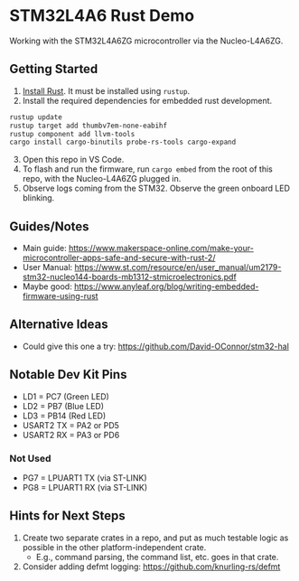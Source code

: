 # STM32L4A6 Rust Demo

Working with the STM32L4A6ZG microcontroller via the Nucleo-L4A6ZG.

## Getting Started

1. [Install Rust](https://rust-lang.org/tools/install/). It must be installed using `rustup`.
2. Install the required dependencies for embedded rust development.

```bash
rustup update
rustup target add thumbv7em-none-eabihf
rustup component add llvm-tools
cargo install cargo-binutils probe-rs-tools cargo-expand
```

3. Open this repo in VS Code.
4. To flash and run the firmware, run `cargo embed` from the root of this repo, with the Nucleo-L4A6ZG plugged in.
5. Observe logs coming from the STM32. Observe the green onboard LED blinking.


## Guides/Notes

* Main guide: https://www.makerspace-online.com/make-your-microcontroller-apps-safe-and-secure-with-rust-2/
* User Manual: https://www.st.com/resource/en/user_manual/um2179-stm32-nucleo144-boards-mb1312-stmicroelectronics.pdf
* Maybe good: https://www.anyleaf.org/blog/writing-embedded-firmware-using-rust

## Alternative Ideas

* Could give this one a try: https://github.com/David-OConnor/stm32-hal

## Notable Dev Kit Pins

* LD1 = PC7 (Green LED)
* LD2 = PB7 (Blue LED)
* LD3 = PB14 (Red LED)
* USART2 TX = PA2 or PD5
* USART2 RX = PA3 or PD6

### Not Used
* PG7 = LPUART1 TX (via ST-LINK)
* PG8 = LPUART1 RX (via ST-LINK)

## Hints for Next Steps

1. Create two separate crates in a repo, and put as much testable logic as possible in the other platform-independent crate.
    * E.g., command parsing, the command list, etc. goes in that crate.
2. Consider adding defmt logging: https://github.com/knurling-rs/defmt
